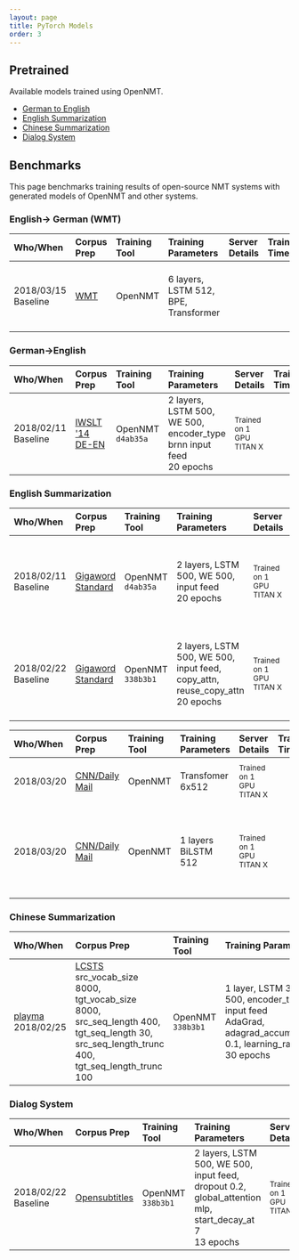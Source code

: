 ```yaml
---
layout: page
title: PyTorch Models
order: 3
---
```


## Pretrained


Available models trained using OpenNMT.

* [German to English](http://lstm.seas.harvard.edu/latex/opennmt-py-models/translate/de-en/baseline-brnn2.s131_acc_62.71_ppl_7.74_e20.pt)
* [English Summarization](http://lstm.seas.harvard.edu/latex/opennmt-py-models/summary/model-copy_acc_51.78_ppl_11.71_e20.pt)
* [Chinese Summarization](http://lstm.seas.harvard.edu/latex/opennmt-py-models/summary/LCSTS/model_acc_56.86_ppl_10.97_e11.pt)
* [Dialog System](http://lstm.seas.harvard.edu/latex/opennmt-py-models/dialog/model_acc_39.74_ppl_26.63_e13.pt)

## Benchmarks

This page benchmarks training results of open-source NMT systems with generated models of OpenNMT and other systems.

### English-> German (WMT)


| Who/When      | Corpus Prep     | Training Tool | Training Parameters | Server Details | Training Time/Memory | Translation Parameters | Scores | Model |
|:------------- |:--------------- |:-------------|:-------------------|:---------------|:-------------|:------------|:------|:-----|
| 2018/03/15<br>Baseline | [WMT](https://s3.amazonaws.com/opennmt-trainingdata/wmt_ende_sp.tar.gz) | OpenNMT  | 6 layers, LSTM 512, BPE, Transformer |   |  | [here](http://opennmt.net/OpenNMT-py/FAQ.html#how-do-i-use-the-transformer-model) | BLEU Score: WMT14 26.89 WMT17: 28.09  |  [here](https://s3.amazonaws.com/opennmt-models/transformer-ende-wmt-pyOnmt.tar.gz) |

### German->English

| Who/When      | Corpus Prep     | Training Tool | Training Parameters | Server Details | Training Time/Memory | Translation Parameters | Scores | Model |
|:------------- |:--------------- |:-------------|:-------------------|:---------------|:-------------|:------------|:------|:-----|
| 2018/02/11<br>Baseline | [IWSLT '14 DE-EN](https://github.com/facebookresearch/fairseq-py/blob/master/data/prepare-iwslt14.sh) | OpenNMT `d4ab35a` | 2 layers, LSTM 500, WE 500, encoder_type brnn input feed<br>20 epochs | <small>Trained on 1 GPU TITAN X  |  | | BLEU Score: 30.33 | 203MB [here](https://s3.amazonaws.com/opennmt-models/iwslt-brnn2.s131_acc_62.71_ppl_7.74_e20.pt) |

### English Summarization

| Who/When      | Corpus Prep     | Training Tool | Training Parameters | Server Details | Training Time/Memory | Translation Parameters | Scores | Model |
|:------------- |:--------------- |:-------------|:-------------------|:---------------|:-------------|:------------|:------|:-----|
| 2018/02/11<br>Baseline | [Gigaword Standard](https://github.com/harvardnlp/sent-summary) | OpenNMT `d4ab35a` | 2 layers, LSTM 500, WE 500, input feed<br>20 epochs | <small>Trained on 1 GPU TITAN X  |  | | Gigaword F-Score R1: 33.60 R2: 16.29 RL: 31.45  | 331MB [here](https://s3.amazonaws.com/opennmt-models/gigaword_nocopy_acc_51.33_ppl_12.74_e20.pt) |
| 2018/02/22<br>Baseline | [Gigaword Standard](https://github.com/harvardnlp/sent-summary) | OpenNMT `338b3b1` | 2 layers, LSTM 500, WE 500, input feed, copy_attn, reuse_copy_attn<br>20 epochs | <small>Trained on 1 GPU TITAN X  |  | replace_unk | Gigaword F-Score R1: 35.51 R2: 17.35 RL: 33.17  | 331MB [here](https://s3.amazonaws.com/opennmt-models/gigaword_copy_acc_51.78_ppl_11.71_e20.pt) |
  
  
 | Who/When      | Corpus Prep     | Training Tool | Training Parameters | Server Details | Training Time/Memory | Translation Parameters | Scores | Model |
|:------------- |:--------------- |:-------------|:-------------------|:---------------|:-------------|:------------|:------|:-----|
| 2018/03/20<br> | [CNN/Daily Mail](https://github.com/harvardnlp/sent-summary) | OpenNMT | Transfomer 6x512 | <small>Trained on 1 GPU TITAN X  |  | (here)[http://opennmt.net/OpenNMT-py/Summarization.html] | Gigaword F-Score R1:  R2:  RL:   | 1.1GB [here](https://s3.amazonaws.com/opennmt-models/sum_transformer_model_acc_57.25_ppl_9.22_e16.pt) |
| 2018/03/20<br> | [CNN/Daily Mail](https://github.com/harvardnlp/sent-summary) | OpenNMT | 1 layers BiLSTM 512 | <small>Trained on 1 GPU TITAN X  |  | | Gigaword F-Score R1: 39.12 R2: 17.35  RL: 36.12  | 900MB [here](https://s3.amazonaws.com/opennmt-models/ada6_bridge_oldcopy_tagged_larger_acc_54.84_ppl_10.58_e17.pt) |

### Chinese Summarization

| Who/When      | Corpus Prep     | Training Tool | Training Parameters | Server Details | Training Time/Memory | Translation Parameters | Scores | Model |
|:------------- |:--------------- |:-------------|:-------------------|:---------------|:-------------|:------------|:------|:-----|
|[playma](https://github.com/playma) 2018/02/25 | [LCSTS](http://icrc.hitsz.edu.cn/Article/show/139.html)<br/>src_vocab_size 8000, tgt_vocab_size 8000, src_seq_length 400, tgt_seq_length 30, src_seq_length_trunc 400, tgt_seq_length_trunc 100 | OpenNMT `338b3b1` | 1 layer, LSTM 300, WE 500, encoder_type brnn, input feed<br>AdaGrad, adagrad_accumulator_init 0.1, learning_rate 0.15<br/>30 epochs |  | | | Gigaword F-Score R1: 35.67 R2: 23.06 RL: 33.14  | 99MB [here](https://s3.amazonaws.com/opennmt-models/lcsts_acc_56.86_ppl_10.97_e11.pt) |

### Dialog System

| Who/When      | Corpus Prep     | Training Tool | Training Parameters | Server Details | Training Time/Memory | Translation Parameters | Scores | Model |
|:------------- |:--------------- |:-------------|:-------------------|:---------------|:-------------|:------------|:------|:-----|
| 2018/02/22<br>Baseline | [Opensubtitles](http://opus.lingfil.uu.se/download.php?f=OpenSubtitles/en.tar.gz) | OpenNMT `338b3b1` | 2 layers, LSTM 500, WE 500, input feed, dropout 0.2, global_attention mlp, start_decay_at 7<br>13 epochs | <small>Trained on 1 GPU TITAN X  |  | | TBD  | 355MB [here](https://s3.amazonaws.com/opennmt-models/dialog_acc_39.74_ppl_26.63_e13.pt) |

